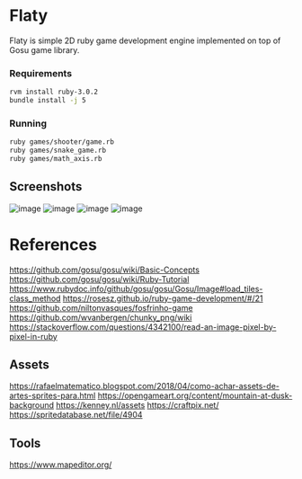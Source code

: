 # Flaty

Flaty is simple 2D ruby game development engine implemented on top of Gosu game library.

### Requirements

```sh
rvm install ruby-3.0.2
bundle install -j 5
```

### Running

```sh
ruby games/shooter/game.rb
ruby games/snake_game.rb
ruby games/math_axis.rb
```

## Screenshots

![image](https://user-images.githubusercontent.com/2291529/132454674-e3d9ff3b-5883-42ad-a2d5-b55361b318f8.png)
![image](https://user-images.githubusercontent.com/2291529/132454752-9fa7db1f-4696-4da9-a51f-efbc193c9948.png)
![image](https://user-images.githubusercontent.com/2291529/133026223-f64be37e-9634-4e94-bf8d-3139113beb7d.png)
![image](https://user-images.githubusercontent.com/2291529/133202688-81114e98-568d-42b5-ad84-50396ce02b6f.png)


# References

https://github.com/gosu/gosu/wiki/Basic-Concepts
https://github.com/gosu/gosu/wiki/Ruby-Tutorial
https://www.rubydoc.info/github/gosu/gosu/Gosu/Image#load_tiles-class_method
https://rosesz.github.io/ruby-game-development/#/21
https://github.com/niltonvasques/fosfrinho-game
https://github.com/wvanbergen/chunky_png/wiki
https://stackoverflow.com/questions/4342100/read-an-image-pixel-by-pixel-in-ruby

## Assets
https://rafaelmatematico.blogspot.com/2018/04/como-achar-assets-de-artes-sprites-para.html
https://opengameart.org/content/mountain-at-dusk-background
https://kenney.nl/assets
https://craftpix.net/
https://spritedatabase.net/file/4904

## Tools

https://www.mapeditor.org/
